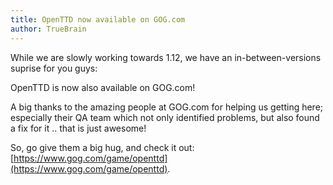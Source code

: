 ```yaml
---
title: OpenTTD now available on GOG.com
author: TrueBrain
---
```


While we are slowly working towards 1.12, we have an in-between-versions suprise for you guys:

OpenTTD is now also available on GOG.com!

A big thanks to the amazing people at GOG.com for helping us getting here; especially their QA team which not only identified problems, but also found a fix for it .. that is just awesome!

So, go give them a big hug, and check it out: [https://www.gog.com/game/openttd](https://www.gog.com/game/openttd).
